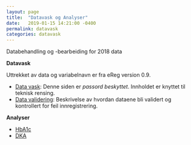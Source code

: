 ```yaml
---
layout: page
title:  "Datavask og Analyser"
date:   2019-01-15 14:21:00 -0400
permalink: datavask
categories: datavask
---
```


Databehandling og -bearbeiding for 2018 data

**Datavask**

Uttrekket av data og variabelnavn er fra eReg version 0.9.

- [Data vask](https://bdreg.github.io/datavask/datavask_2018.html): Denne siden er
  *passord beskyttet*. Innholdet er knyttet til teknisk rensing.  
- [Data validering](https://bdreg.github.io/datavask/data_validering2018.nb.html):
  Beskrivelse av hvordan dataene bli validert og kontrollert for feil
  innregistrering.

**Analyser**

- [HbA1c](https://bdreg.github.io/datavask/analyse/mean_hba1c.html)
- [DKA](https://bdreg.github.io/datavask/analyse/dka.html)

